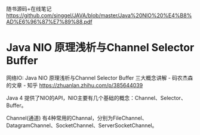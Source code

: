 随书源码+在线笔记  https://github.com/singgel/JAVA/blob/master/Java%20NIO%20%E4%B8%AD%E6%96%87%E7%89%88.pdf




# Java NIO 原理浅析与Channel Selector Buffer

网络IO: Java NIO 原理浅析与Channel Selector  Buffer 三大概念讲解 - 码农杰森的文章 - 知乎
https://zhuanlan.zhihu.com/p/385644039


Java 4 提供了NIO的API，NIO主要有几个基础的概念：Channel、Selector、Buffer。

Channel(通道)
有4种常用的Channal，分别为FileChannel、DatagramChannel、SocketChannel、ServerSocketChannel。






















